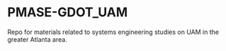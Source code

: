 # PMASE-GDOT_UAM
Repo for materials related to systems engineering studies on UAM in the greater Atlanta area.
